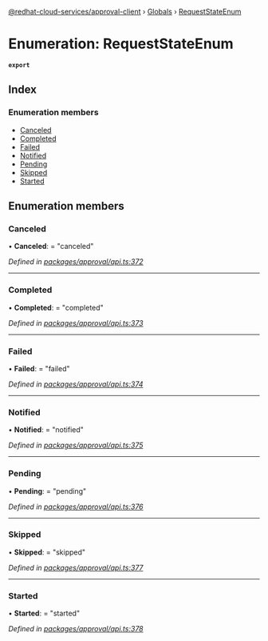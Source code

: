 [@redhat-cloud-services/approval-client](../README.md) › [Globals](../globals.md) › [RequestStateEnum](requeststateenum.md)

# Enumeration: RequestStateEnum

**`export`** 

## Index

### Enumeration members

* [Canceled](requeststateenum.md#canceled)
* [Completed](requeststateenum.md#completed)
* [Failed](requeststateenum.md#failed)
* [Notified](requeststateenum.md#notified)
* [Pending](requeststateenum.md#pending)
* [Skipped](requeststateenum.md#skipped)
* [Started](requeststateenum.md#started)

## Enumeration members

###  Canceled

• **Canceled**: = "canceled"

*Defined in [packages/approval/api.ts:372](https://github.com/RedHatInsights/javascript-clients/blob/master/packages/approval/api.ts#L372)*

___

###  Completed

• **Completed**: = "completed"

*Defined in [packages/approval/api.ts:373](https://github.com/RedHatInsights/javascript-clients/blob/master/packages/approval/api.ts#L373)*

___

###  Failed

• **Failed**: = "failed"

*Defined in [packages/approval/api.ts:374](https://github.com/RedHatInsights/javascript-clients/blob/master/packages/approval/api.ts#L374)*

___

###  Notified

• **Notified**: = "notified"

*Defined in [packages/approval/api.ts:375](https://github.com/RedHatInsights/javascript-clients/blob/master/packages/approval/api.ts#L375)*

___

###  Pending

• **Pending**: = "pending"

*Defined in [packages/approval/api.ts:376](https://github.com/RedHatInsights/javascript-clients/blob/master/packages/approval/api.ts#L376)*

___

###  Skipped

• **Skipped**: = "skipped"

*Defined in [packages/approval/api.ts:377](https://github.com/RedHatInsights/javascript-clients/blob/master/packages/approval/api.ts#L377)*

___

###  Started

• **Started**: = "started"

*Defined in [packages/approval/api.ts:378](https://github.com/RedHatInsights/javascript-clients/blob/master/packages/approval/api.ts#L378)*

